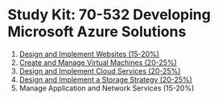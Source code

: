 # Study Kit: 70-532 Developing Microsoft Azure Solutions

1. [Design and Implement Websites (15-20%)](https://github.com/mspfe/70-532_StudyKit/blob/master/Websites/TOPIC-DesignImplementWebsites.md)
1. [Create and Manage Virtual Machines (20-25%)](https://github.com/mspfe/70-532_StudyKit/blob/master/VirtualMachines/TOPIC-CreateManageVirtualMachines.md)
1. [Design and Implement Cloud Services (20-25%)](https://github.com/mspfe/70-532_StudyKit/blob/master/CloudServices/TOPIC-DesignImplementCloudServices.md)
1. [Design and Implement a Storage Strategy (20-25%)](https://github.com/mspfe/70-532_StudyKit/blob/master/Stroage/TOPIC-DesignImplementStorageStrategy.md)
1. Manage Application and Network Services (15-20%)
